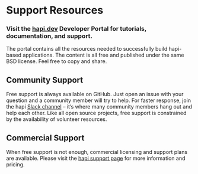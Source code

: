 # Support Resources

### Visit the [hapi.dev](https://hapi.dev) Developer Portal for tutorials, documentation, and support.

The portal contains all the resources needed to successfully build hapi-based applications. The content is all free and published under the same BSD license. Feel free to copy and share.

## Community Support

Free support is always available on GitHub. Just open an issue with your question and a community member will try to help. For faster response, join the hapi [Slack channel]( https://join.slack.com/t/hapihour/shared_invite/enQtNTA5MDUzOTAzOTU4LTUyZmFiYjkyMTBmNDcyMmI2MmRjMzg4Y2YzNTlmNzUzNjViN2U1NmYyY2NjYjhiYWU4MGE2OTFhZDRlYWMyZDY) – it’s where many community members hang out and help each other.
Like all open source projects, free support is constrained by the availability of volunteer resources.

## Commercial Support

When free support is not enough, commercial licensing and support plans are available. Please visit the [hapi support page](https://hapi.dev/support/) for more information and pricing.
